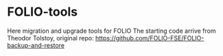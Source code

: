 # FOLIO-tools
Here migration and upgrade tools for FOLIO
The starting code arrive from Theodor Tolstoy, original repo:
https://github.com/FOLIO-FSE/FOLIO-backup-and-restore
